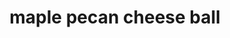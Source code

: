 ---
servings: 6-8 servings
notes:
directions: |-
  * Melt butter in a medium-sized pan on medium heat. once butter begins to bubble, add pecans, brown sugar, and 1 teaspoon kosher salt
  * Cook for 5 minutes, stirring frequently
  * Pour pecans onto a sheet of parchment paper and spread evenly to cool
  * Transfer cooled candied pecans to a food processor and pulse until chopped into small pieces. If you do not have a food processor, place nuts into a plastic bag and crush them with a rolling pin or kitchen mallet
  * Pour crushed nuts onto a plate or into a bowl
  * In a small bowl, mix room temperature cream cheese with onion powder, garlic powder, mustard powder, and 1 ½ tablespoons maple syrup until well combined
  * Gather cheese and roll into a ball
  * Roll cheese ball into the nut mixture until cheese is covered with candied pecans
  * To serve, place cheese ball in the center of a serving plate and drizzle it with remaining 1½ teaspoons maple syrup.
  * Surround maple pecan cheese ball with a variety of crackers or toasted pieces of bread
ingredients: |-
  * 1 (8oz) package cream cheese, softened
  * 1 cup whole pecans (or walnuts)
  * 1 tablespoon unsalted butter
  * 3 tablespoons brown sugar
  * 1 teaspoon kosher salt
  * ½ teaspoon garlic powder
  * ½ teaspoon onion powder
  * ½ teaspoon mustard powder
  * 3 tablespoons maple syrup, divided
rating: 5
ease: easy
category: appetizer
subcategory: cheese
href: 'https://12tomatoes.com/maple-pecan-cheese-ball/'
totalTime: 20 mins
cookTime:
prepTime:
title: maple pecan cheese ball
path: /maple-pecan-cheese-ball
---